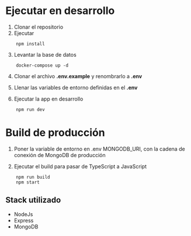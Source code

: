 


# Ejecutar en desarrollo

1. Clonar el repositorio
2. Ejecutar

```
    npm install
```

3. Levantar la base de datos

```
    docker-compose up -d
```

4. Clonar el archivo **.env.example** y renombrarlo a **.env**

5. Llenar las variables de entorno definidas en el **.env**

6. Ejecutar la app en desarrollo

```
    npm run dev
```


# Build de producción

1. Poner la variable de entorno en .env MONGODB_URI, con la cadena de conexión de MongoDB de producción

2. Ejecutar el build para pasar de TypeScript a JavaScript
```
    npm run build
    npm start
```

## Stack utilizado

- NodeJs
- Express
- MongoDB
